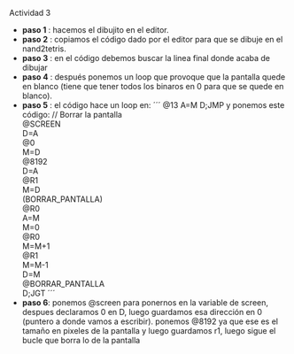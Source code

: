 Actividad 3

- **paso 1** : hacemos el dibujito en el editor.
- **paso 2** : copiamos el código dado por el editor para que se dibuje en el nand2tetris.
- **paso 3** : en el código debemos buscar la linea final donde acaba de dibujar
- **paso 4** : después ponemos un loop que provoque que la pantalla quede en blanco (tiene que tener todos los binaros en 0 para que se quede en blanco).
- **paso 5** : el código hace un loop en: 
  ´´´
  @13
  A=M
  D;JMP 
  y ponemos este código: 
  // Borrar la pantalla  
  @SCREEN  
  D=A  
  @0  
  M=D  
  @8192  
  D=A  
  @R1  
  M=D  
  (BORRAR_PANTALLA)  
  @R0  
  A=M  
  M=0  
  @R0  
  M=M+1  
  @R1  
  M=M-1  
  D=M  
  @BORRAR_PANTALLA  
  D;JGT ´´´  
- **paso 6**: ponemos @screen para ponernos en la variable de screen, despues declaramos 0 en D, luego guardamos esa dirección en 0 (puntero a donde vamos a escribir). ponemos @8192 ya que ese es el tamaño en pixeles de la pantalla y luego guardamos r1, luego sigue el bucle que borra lo de la pantalla
